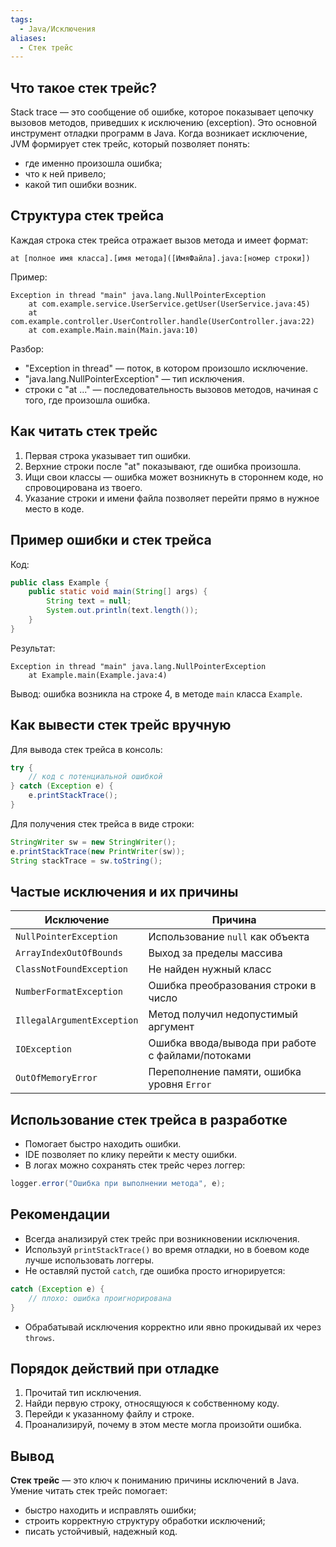 ```yaml
---
tags:
  - Java/Исключения
aliases:
  - Стек трейс
---
```

## Что такое стек трейс?
Stack trace — это сообщение об ошибке, которое показывает цепочку вызовов методов, приведших к исключению (exception). Это основной инструмент отладки программ в Java.
Когда возникает исключение, JVM формирует стек трейс, который позволяет понять:
- где именно произошла ошибка;
- что к ней привело;
- какой тип ошибки возник.
## Структура стек трейса

Каждая строка стек трейса отражает вызов метода и имеет формат:

```
at [полное имя класса].[имя метода]([ИмяФайла].java:[номер строки])
```

Пример:
```
Exception in thread "main" java.lang.NullPointerException
	at com.example.service.UserService.getUser(UserService.java:45)
	at com.example.controller.UserController.handle(UserController.java:22)
	at com.example.Main.main(Main.java:10)
```

Разбор:
- "Exception in thread" — поток, в котором произошло исключение.
- "java.lang.NullPointerException" — тип исключения.
- строки с "at ..." — последовательность вызовов методов, начиная с того, где произошла ошибка.
## Как читать стек трейс

1. Первая строка указывает тип ошибки.
2. Верхние строки после "at" показывают, где ошибка произошла.
3. Ищи свои классы — ошибка может возникнуть в стороннем коде, но спровоцирована из твоего.
4. Указание строки и имени файла позволяет перейти прямо в нужное место в коде.
## Пример ошибки и стек трейса

Код:
```java
public class Example {
    public static void main(String[] args) {
        String text = null;
        System.out.println(text.length());
    }
}
```

Результат:
```
Exception in thread "main" java.lang.NullPointerException
	at Example.main(Example.java:4)
```

Вывод: ошибка возникла на строке 4, в методе `main` класса `Example`.
## Как вывести стек трейс вручную

Для вывода стек трейса в консоль:
```java
try {
    // код с потенциальной ошибкой
} catch (Exception e) {
    e.printStackTrace();
}
```

Для получения стек трейса в виде строки:
```java
StringWriter sw = new StringWriter();
e.printStackTrace(new PrintWriter(sw));
String stackTrace = sw.toString();
```
## Частые исключения и их причины

|Исключение|Причина|
|---|---|
|`NullPointerException`|Использование `null` как объекта|
|`ArrayIndexOutOfBounds`|Выход за пределы массива|
|`ClassNotFoundException`|Не найден нужный класс|
|`NumberFormatException`|Ошибка преобразования строки в число|
|`IllegalArgumentException`|Метод получил недопустимый аргумент|
|`IOException`|Ошибка ввода/вывода при работе с файлами/потоками|
|`OutOfMemoryError`|Переполнение памяти, ошибка уровня `Error`|

## Использование стек трейса в разработке
- Помогает быстро находить ошибки.
- IDE позволяет по клику перейти к месту ошибки.
- В логах можно сохранять стек трейс через логгер:

```java
logger.error("Ошибка при выполнении метода", e);
```
## Рекомендации

- Всегда анализируй стек трейс при возникновении исключения.
- Используй `printStackTrace()` во время отладки, но в боевом коде лучше использовать логгеры.
- Не оставляй пустой `catch`, где ошибка просто игнорируется:

```java
catch (Exception e) {
    // плохо: ошибка проигнорирована
}
```

- Обрабатывай исключения корректно или явно прокидывай их через `throws`.

## Порядок действий при отладке
1. Прочитай тип исключения.
2. Найди первую строку, относящуюся к собственному коду.
3. Перейди к указанному файлу и строке.
4. Проанализируй, почему в этом месте могла произойти ошибка.
## Вывод

**Стек трейс** — это ключ к пониманию причины исключений в Java. Умение читать стек трейс помогает:

- быстро находить и исправлять ошибки;
- строить корректную структуру обработки исключений;
- писать устойчивый, надежный код.